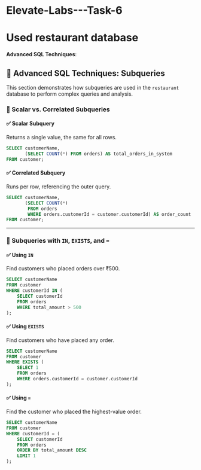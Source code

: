 # Elevate-Labs---Task-6
# Used restaurant database

**Advanced SQL Techniques**:


## 🧠 Advanced SQL Techniques: Subqueries

This section demonstrates how subqueries are used in the `restaurant` database to perform complex queries and analysis.

### 🔹 Scalar vs. Correlated Subqueries

#### ✅ Scalar Subquery
Returns a single value, the same for all rows.

```sql
SELECT customerName,
       (SELECT COUNT(*) FROM orders) AS total_orders_in_system
FROM customer;
```

#### ✅ Correlated Subquery
Runs per row, referencing the outer query.

```sql
SELECT customerName,
       (SELECT COUNT(*) 
        FROM orders 
        WHERE orders.customerId = customer.customerId) AS order_count
FROM customer;
```

---

### 🔹 Subqueries with `IN`, `EXISTS`, and `=`

#### ✅ Using `IN`
Find customers who placed orders over ₹500.

```sql
SELECT customerName
FROM customer
WHERE customerId IN (
    SELECT customerId 
    FROM orders 
    WHERE total_amount > 500
);
```

#### ✅ Using `EXISTS`
Find customers who have placed any order.

```sql
SELECT customerName
FROM customer
WHERE EXISTS (
    SELECT 1 
    FROM orders 
    WHERE orders.customerId = customer.customerId
);
```

#### ✅ Using `=`
Find the customer who placed the highest-value order.

```sql
SELECT customerName
FROM customer
WHERE customerId = (
    SELECT customerId 
    FROM orders 
    ORDER BY total_amount DESC 
    LIMIT 1
);

